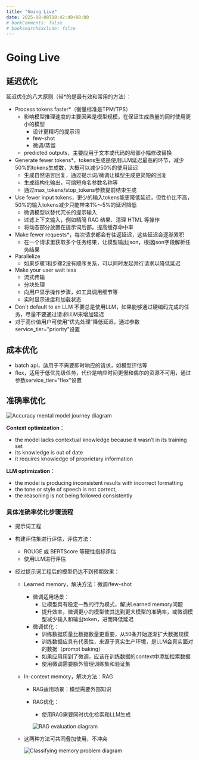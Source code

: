 ```yaml
---
title: "Going Live"
date: 2025-08-08T18:42:49+08:00
# bookComments: false
# bookSearchExclude: false
---
```


# Going Live

## 延迟优化

延迟优化的八大原则（带*的是最有效和常用的方法）：

* Process tokens faster*（衡量标准是TPM/TPS）
  * 影响模型推理速度的主要因素是模型规模，在保证生成质量的同时使用更小的模型
    * 设计更精巧的提示词
    * few-shot
    * 微调/蒸馏
  * predicted outputs，主要应用于文本或代码的局部小幅修改替换
* Generate fewer tokens*，tokens生成是使用LLM延迟最高的环节，减少50%的tokens生成数，大概可以减少50%的使用延迟
  * 生成自然语言回复，通过提示词/微调让模型生成更简短的回复
  * 生成结构化输出，可缩短命名参数名称等
  * 通过max_tokens/stop_tokens参数提前结束生成
* Use fewer input tokens，更少的输入tokens能更降低延迟，但性价比不高，50%的输入tokens减少只能带来1%～5%的延迟降低
  * 微调模型以替代冗长的提示输入
  * 过滤上下文输入，例如精简 RAG 结果、清理 HTML 等操作
  * 将动态部分放置在提示词后部，提高缓存命中率
* Make fewer requests*，每次请求都会有往返延迟，这些延迟会逐渐累积
  * 在一个请求里获取多个任务结果，让模型输出json，根据json字段解析任务结果
* Parallelize
  * 如果步骤1和步骤2没有顺序关系，可以同时发起并行请求以降低延迟
* Make your user wait less
  * 流式传输
  * 分块处理
  * 向用户显示操作步骤，如工具调用细节等
  * 实时显示进度和加载状态
* Don't default to an LLM 不要总是使用LLM，如果能够通过硬编码完成的任务，尽量不要通过请求LLM来增加延迟
* 对于高价值用户可使用“优先处理”降低延迟，通过参数service_tier="priority"设置



## 成本优化

* batch api，适用于不需要即时响应的请求，如模型评估等
* flex，适用于低优先级任务，代价是响应时间更慢和偶尔的资源不可用，通过参数service_tier="flex"设置



## 准确率优化

![Accuracy mental model journey diagram](https://cdn.openai.com/API/docs/images/diagram-optimizing-accuracy-02.png)

**Context optimization**：

* the model lacks contextual knowledge because it wasn’t in its training set
* its knowledge is out of date
* it requires knowledge of proprietary information

**LLM optimization**：

* the model is producing inconsistent results with incorrect formatting
* the tone or style of speech is not correct,
* the reasoning is not being followed consistently

### 具体准确率优化步骤流程

* 提示词工程

* 构建评估集进行评估，评估方法：

  * ROUGE 或 BERTScore 等硬性指标评估
  * 使用LLM进行评估

* 经过提示词工程后的模型仍达不到预期效果：

  * Learned memory，解决方法：微调/few-shot

    * 微调适用场景：
      * 让模型具有稳定一致的行为模式，解决Learned memory问题
      * 提升效率，微调更小的模型使其达到更大模型的准确率，或微调模型减少输入和输出token，进而降低延迟
    * 微调优化：
      * 训练数据质量比数据数量更重要，从50条开始逐渐扩大数据规模
      * 训练数据应具有代表性，来源于真实生产环境，是LLM会真实面对的数据（prompt baking）
      * 如果应用用到了微调，应该在训练数据的context中添加检索数据
      * 使用微调需要额外管理训练集和验证集

  * In-context memory，解决方法：RAG

    * RAG适用场景：模型需要外部知识

    * RAG优化：

      * 使用RAG需要同时优化检索和LLM生成

      ![RAG evaluation diagram](https://cdn.openai.com/API/docs/images/diagram-optimizing-accuracy-05.png)

      

  * 这两种方法可共同叠加使用，不冲突

    ![Classifying memory problem diagram](https://cdn.openai.com/API/docs/images/diagram-optimizing-accuracy-03.png)

  

  
